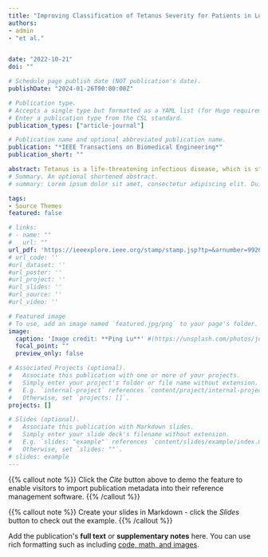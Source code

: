 ```yaml
---
title: "Improving Classification of Tetanus Severity for Patients in Low-Middle Income Countries Wearing ECG Sensors by Using a CNN-Transformer Network"
authors:
- admin
- "et al."


date: "2022-10-21"
doi: ""

# Schedule page publish date (NOT publication's date).
publishDate: "2024-01-26T00:00:00Z"

# Publication type.
# Accepts a single type but formatted as a YAML list (for Hugo requirements).
# Enter a publication type from the CSL standard.
publication_types: ["article-journal"]

# Publication name and optional abbreviated publication name.
publication: "*IEEE Transactions on Biomedical Engineering*"
publication_short: ""

abstract: Tetanus is a life-threatening infectious disease, which is still common in low- and middle-income countries, including in Vietnam. This disease is characterized by muscle spasm and in severe cases is complicated by autonomic dysfunction. Ideally continuous vital sign monitoring using bedside monitors allows the prompt detection of the onset of autonomic nervous system dysfunction or avoiding rapid deterioration. Detection can be improved using heart rate variability analysis from ECG signals. Recently, characteristic ECG and heart rate variability features have been shown to be of value in classifying tetanus severity. However, conventional manual analysis of ECG is time-consuming. The traditional convolutional neural network (CNN) has limitations in extracting the global context information, due to its fixed-sized kernel filters. In this work, we propose a novel hybrid CNN-Transformer model to automatically classify tetanus severity using tetanus monitoring from low-cost wearable sensors. This model can capture the local features from the CNN and the global features from the Transformer. The time series imaging - spectrogram - is transformed from one-dimensional ECG signal and input to the proposed model. The CNN-Transformer model outperforms state-of-the-art methods in tetanus classification, achieves results with a F1 score of 0.82±0.03 , precision of 0.94±0.03 , recall of 0.73±0.07 , specificity of 0.97±0.02 , accuracy of 0.88±0.01 and AUC of 0.85±0.03 . In addition, we found that Random Forest with enough manually selected features can be comparable with the proposed CNN-Transformer model.
# Summary. An optional shortened abstract.
# summary: Lorem ipsum dolor sit amet, consectetur adipiscing elit. Duis posuere tellus ac convallis placerat. Proin tincidunt magna sed ex sollicitudin condimentum.

tags:
- Source Themes
featured: false

# links:
# - name: ""
#   url: ""
url_pdf: 'https://ieeexplore.ieee.org/stamp/stamp.jsp?tp=&arnumber=9926154' 
# url_code: ''
#url_dataset: ''
#url_poster: ''
#url_project: ''
#url_slides: ''
#url_source: ''
#url_video: ''

# Featured image
# To use, add an image named `featured.jpg/png` to your page's folder. 
image:
  caption: 'Image credit: **Ping Lu**' #(https://unsplash.com/photos/jdD8gXaTZsc)'
  focal_point: ""
  preview_only: false

# Associated Projects (optional).
#   Associate this publication with one or more of your projects.
#   Simply enter your project's folder or file name without extension.
#   E.g. `internal-project` references `content/project/internal-project/index.md`.
#   Otherwise, set `projects: []`.
projects: []

# Slides (optional).
#   Associate this publication with Markdown slides.
#   Simply enter your slide deck's filename without extension.
#   E.g. `slides: "example"` references `content/slides/example/index.md`.
#   Otherwise, set `slides: ""`.
# slides: example
---
```


{{% callout note %}}
Click the *Cite* button above to demo the feature to enable visitors to import publication metadata into their reference management software.
{{% /callout %}}

{{% callout note %}}
Create your slides in Markdown - click the *Slides* button to check out the example.
{{% /callout %}}

Add the publication's **full text** or **supplementary notes** here. You can use rich formatting such as including [code, math, and images](https://docs.hugoblox.com/content/writing-markdown-latex/).
